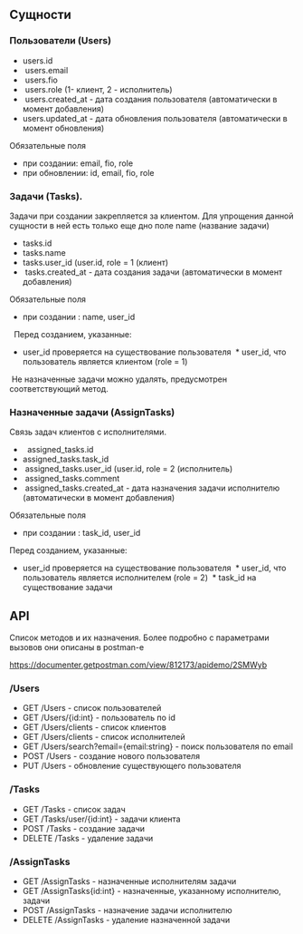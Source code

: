 ## Сущности ##

### Пользователи (Users)

* users.id
*  users.email
*  users.fio
*  users.role (1- клиент, 2 - исполнитель)
*  users.created_at - дата создания пользователя (автоматически в момент добавления) 
* users.updated_at - дата обновления пользователя (автоматически в момент обновления)  

Обязательные поля 

* при создании: email, fio, role 
* при обновлении: id, email, fio, role 

### Задачи (Tasks).

Задачи при создании закрепляется за клиентом. Для упрощения данной сущности в ней есть только еще дно поле name (название задачи)  

* tasks.id 
* tasks.name 
* tasks.user_id (user.id, role = 1 (клиент)
*  tasks.created_at - дата создания задачи (автоматически в момент добавления)  

Обязательные поля 

* при создании : name, user_id

  Перед созданием, указанные: 

* user_id проверяется на существование пользователя
 * user_id, что пользователь является клиентом (role = 1) 

 Не назначенные задачи можно удалять, предусмотрен соответствующий метод. 

### Назначенные задачи (AssignTasks)

Связь задач клиентов с исполнителями. 

*   assigned_tasks.id 
* assigned_tasks.task_id
*  assigned_tasks.user_id (user.id, role = 2 (исполнитель)
*  assigned_tasks.comment
*  assigned_tasks.created_at - дата назначения задачи исполнителю (автоматически в момент добавления)  

Обязательные поля 

* при создании : task_id, user_id  

Перед созданием, указанные: 

* user_id проверяется на существование пользователя
 * user_id, что пользователь является исполнителем (role = 2)
 * task_id на существование задачи

## API 

Список методов и их назначения. Более подробно с параметрами вызовов они описаны в postman-е

https://documenter.getpostman.com/view/812173/apidemo/2SMWyb

### /Users

* GET /Users - список пользователей
* GET /Users/{id:int} - пользователь по id
* GET /Users/clients - список клиентов
* GET /Users/clients - список исполнителей
* GET /Users/search?email={email:string} - поиск пользователя по email
* POST /Users - создание нового пользователя
* PUT /Users - обновление существующего пользователя 

### /Tasks

* GET /Tasks - список задач
* GET /Tasks/user/{id:int} - задачи клиента
* POST /Tasks - создание задачи
* DELETE /Tasks - удаление задачи

### /AssignTasks

* GET /AssignTasks - назначенные исполнителям задачи
* GET /AssignTasks{id:int} - назначенные, указанному исполнителю, задачи
* POST /AssignTasks - назначение задачи исполнителю
* DELETE /AssignTasks - удаление назначенной задачи
